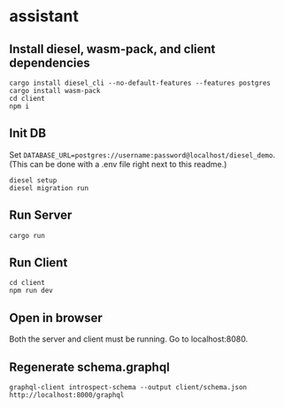 # assistant

## Install diesel, wasm-pack, and client dependencies

    cargo install diesel_cli --no-default-features --features postgres
    cargo install wasm-pack
    cd client
    npm i

## Init DB

Set `DATABASE_URL=postgres://username:password@localhost/diesel_demo`. (This can be done with a .env file right next to this readme.)

    diesel setup
    diesel migration run

## Run Server

    cargo run

## Run Client

    cd client
    npm run dev

## Open in browser

Both the server and client must be running. Go to localhost:8080.

## Regenerate schema.graphql

    graphql-client introspect-schema --output client/schema.json http://localhost:8000/graphql
